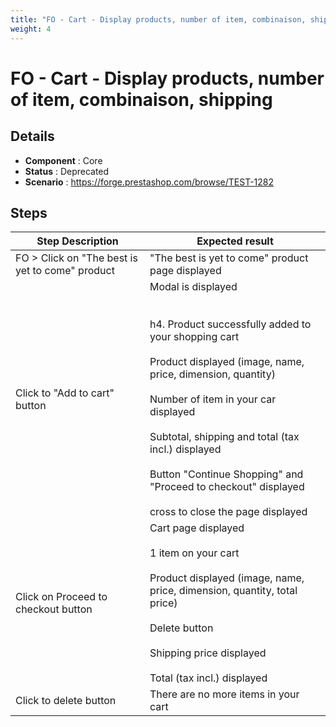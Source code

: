 ```yaml
---
title: "FO - Cart - Display products, number of item, combinaison, shipping"
weight: 4
---
```


# FO - Cart - Display products, number of item, combinaison, shipping
## Details
* **Component** : Core
* **Status** : Deprecated
* **Scenario** : https://forge.prestashop.com/browse/TEST-1282

## Steps
| Step Description | Expected result |
| ----- | ----- |
| FO > Click on "The best is yet to come" product | "The best is yet to come" product page displayed |
| Click to "Add to cart" button | Modal is displayed<br><br> <br>h4. Product successfully added to your shopping cart<br><br>Product displayed (image, name, price, dimension, quantity)<br><br>Number of item in your car displayed<br><br>Subtotal, shipping and total (tax incl.) displayed<br><br>Button "Continue Shopping" and "Proceed to checkout" displayed<br><br>cross to close the page displayed |
| Click on Proceed to checkout button | Cart page displayed<br><br>1 item on your cart<br><br>Product displayed (image, name, price, dimension, quantity, total price)<br><br>Delete button<br><br>Shipping price displayed<br><br>Total (tax incl.) displayed |
| Click to delete button | There are no more items in your cart |
